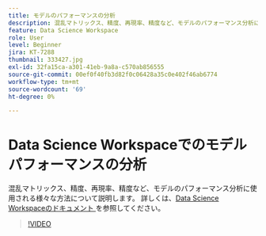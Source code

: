 ```yaml
---
title: モデルのパフォーマンスの分析
description: 混乱マトリックス、精度、再現率、精度など、モデルのパフォーマンス分析に使用される様々な方法について説明します。
feature: Data Science Workspace
role: User
level: Beginner
jira: KT-7288
thumbnail: 333427.jpg
exl-id: 32fa15ca-a301-41eb-9a8a-c570ab856555
source-git-commit: 00ef0f40fb3d82f0c06428a35c0e402f46ab6774
workflow-type: tm+mt
source-wordcount: '69'
ht-degree: 0%

---
```


# Data Science Workspaceでのモデルパフォーマンスの分析

混乱マトリックス、精度、再現率、精度など、モデルのパフォーマンス分析に使用される様々な方法について説明します。 詳しくは、[Data Science Workspaceのドキュメント ](https://experienceleague.adobe.com/docs/experience-platform/data-science-workspace/home.html) を参照してください。

>[!VIDEO](https://video.tv.adobe.com/v/333427)
